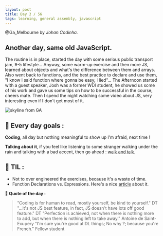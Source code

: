 ```yaml
---
layout: post
title: Day 3 / 56
tags: learning, general assembly, javascript
---
```

@Ga_Melbourne by *Johan Codinha*.


## Another day, same old JavaScript.
The routine is in place, started the day with some serious public transport jam, 9-5 lifestyle... Anyway, some warm-up exercise and then more JS, learned about objects and what's the difference between them and arrays. Also went back to functions, and the best practice to declare and use them, "I know I said function where gonna be easy, I lied"...
The Afternoon started with a guest speaker, Josh was a former WDI student, he showed us some of his work and gave us some tips on how to be successful in the course, cheers mate.
Then I spend the night watching some video about JS, very interesting even if I don't get most of it.  
  
![skyline from GA](/images/sunSetjpg)  

## :dart: Every day goals :  

**Coding**, all day but nothing meaningful to show up I'm afraid, next time !

**Talking about it**, if you feel like listening to some stranger walking under the rain and talking with a bad accent, then go ahead : [walk and talk](https://soundcloud.com/johan-c-819300950/walk-and-talk-day-2-59).

## :book: TIL :  
- Not to over engineered the exercises, because it's a waste of time.
- Function Declarations vs. Expressions. Here's a nice [article](https://javascriptweblog.wordpress.com/2010/07/06/function-declarations-vs-function-expressions) about it.

**:shell: Quote of the day :**  

> "Coding is for human to read, mostly yourself, be kind to yourself." DT
> "...it's not JS best feature, in fact, JS doesn't have lots off good feature." DT
> "Perfection is achieved, not when there is nothing more to add, but when there is nothing left to take away." Antoine de Saint-Exupery
> "I'm sure you're good at DL things; No why ?; because you're French." Fellow student
